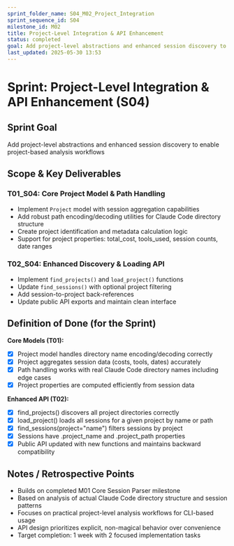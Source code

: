 ```yaml
---
sprint_folder_name: S04_M02_Project_Integration
sprint_sequence_id: S04
milestone_id: M02
title: Project-Level Integration & API Enhancement
status: completed
goal: Add project-level abstractions and enhanced session discovery to enable project-based analysis workflows
last_updated: 2025-05-30 13:53
---
```


# Sprint: Project-Level Integration & API Enhancement (S04)

## Sprint Goal
Add project-level abstractions and enhanced session discovery to enable project-based analysis workflows

## Scope & Key Deliverables

### T01_S04: Core Project Model & Path Handling
- Implement `Project` model with session aggregation capabilities
- Add robust path encoding/decoding utilities for Claude Code directory structure
- Create project identification and metadata calculation logic
- Support for project properties: total_cost, tools_used, session counts, date ranges

### T02_S04: Enhanced Discovery & Loading API
- Implement `find_projects()` and `load_project()` functions
- Update `find_sessions()` with optional project filtering
- Add session-to-project back-references
- Update public API exports and maintain clean interface

## Definition of Done (for the Sprint)
**Core Models (T01):**
- [x] Project model handles directory name encoding/decoding correctly
- [x] Project aggregates session data (costs, tools, dates) accurately
- [x] Path handling works with real Claude Code directory names including edge cases
- [x] Project properties are computed efficiently from session data

**Enhanced API (T02):**
- [x] find_projects() discovers all project directories correctly
- [x] load_project() loads all sessions for a given project by name or path
- [x] find_sessions(project="name") filters sessions by project
- [x] Sessions have .project_name and .project_path properties
- [x] Public API updated with new functions and maintains backward compatibility

## Notes / Retrospective Points
- Builds on completed M01 Core Session Parser milestone
- Based on analysis of actual Claude Code directory structure and session patterns
- Focuses on practical project-level analysis workflows for CLI-based usage
- API design prioritizes explicit, non-magical behavior over convenience
- Target completion: 1 week with 2 focused implementation tasks
